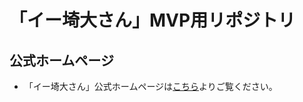# 「イー埼大さん」MVP用リポジトリ

## 公式ホームページ
- 「イー埼大さん」公式ホームページは[こちら](https://struuuuggle.github.io/ESaidaiSan/)よりご覧ください。
